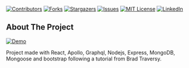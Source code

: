 <div id="top"></div>
<!--
*** Thanks for checking out the Hyperbeast-Stack. If you have a suggestion
*** that would make this better, please fork the repo and create a pull request
*** or simply open an issue with the tag "enhancement".
*** Don't forget to give the project a star!
*** Thanks again! Now go create something AMAZING! :D
-->



<!-- PROJECT SHIELDS -->
<!--
*** I'm using markdown "reference style" links for readability.
*** Reference links are enclosed in brackets [ ] instead of parentheses ( ).
*** See the bottom of this document for the declaration of the reference variables
*** for contributors-url, forks-url, etc. This is an optional, concise syntax you may use.
*** https://www.markdownguide.org/basic-syntax/#reference-style-links
-->
[![Contributors][contributors-shield]][contributors-url]
[![Forks][forks-shield]][forks-url]
[![Stargazers][stars-shield]][stars-url]
[![Issues][issues-shield]][issues-url]
[![MIT License][license-shield]][license-url]
[![LinkedIn][linkedin-shield]][linkedin-url]






<!-- ABOUT THE PROJECT -->
## About The Project
[![Demo](http://img.youtube.com/vi/uyMVJivgTOQ/1.jpg)](http://www.youtube.com/watch?v=uyMVJivgTOQ "Graphql Demo")

Project made with React, Apollo, Graphql, Nodejs, Express, MongoDB, Mongoose and bootstrap following a tutorial from Brad Traversy.



<!-- MARKDOWN LINKS & IMAGES -->
<!-- https://www.markdownguide.org/basic-syntax/#reference-style-links -->
[contributors-shield]: https://img.shields.io/github/contributors/wamaithanyamu/Hyperbeast-Stack.svg?style=for-the-badge
[contributors-url]: https://github.com/wamaithanyamu/Hyperbeast-Stack/graphs/contributors
[forks-shield]: https://img.shields.io/github/forks/wamaithanyamu/Hyperbeast-Stack.svg?style=for-the-badge
[forks-url]: https://github.com/wamaithanyamu/Hyperbeast-Stack/network/members
[stars-shield]: https://img.shields.io/github/stars/wamaithanyamu/Hyperbeast-Stack.svg?style=for-the-badge
[stars-url]: https://github.com/wamaithanyamu/Hyperbeast-Stack/stargazers
[issues-shield]: https://img.shields.io/github/issues/wamaithanyamu/Hyperbeast-Stack.svg?style=for-the-badge
[issues-url]: https://github.com/wamaithanyamu/Hyperbeast-Stack/issues
[license-shield]: https://img.shields.io/github/license/wamaithanyamu/Hyperbeast-Stack.svg?style=for-the-badge
[license-url]: https://github.com/wamaithanyamu/Hyperbeast-Stack/blob/master/LICENSE.txt
[linkedin-shield]: https://img.shields.io/badge/-LinkedIn-black.svg?style=for-the-badge&logo=linkedin&colorB=555
[linkedin-url]: https://linkedin.com/in/wamaithanyamu
[product-screenshot]: images/demo.mp4

